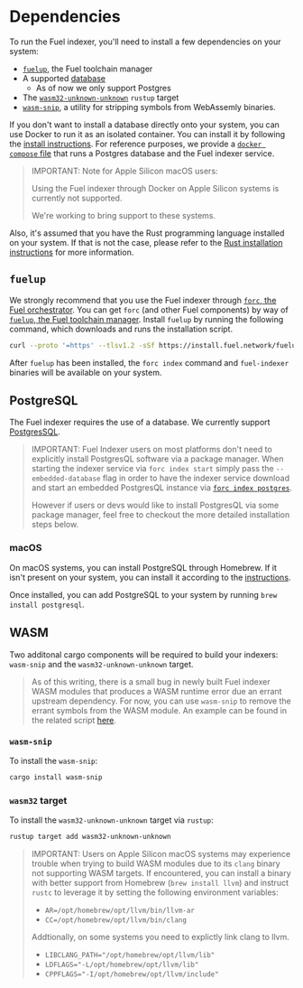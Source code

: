 # Dependencies

To run the Fuel indexer, you'll need to install a few dependencies on your system:

- [`fuelup`](#fuelup), the Fuel toolchain manager
- A supported [database](#postgresql)
  - As of now we only support Postgres
- The [`wasm32-unknown-unknown`](#wasm) `rustup` target
- [`wasm-snip`](#wasm), a utility for stripping symbols from WebAssemly binaries.

If you don't want to install a database directly onto your system, you can use Docker to run it as an isolated container. You can install it by following the [install instructions](https://docs.docker.com/get-docker/). For reference purposes, we provide a [`docker compose` file](https://github.com/FuelLabs/fuel-indexer/blob/master/scripts/docker-compose.yaml) that runs a Postgres database and the Fuel indexer service.

> IMPORTANT: Note for Apple Silicon macOS users: 
>
> Using the Fuel indexer through Docker on Apple Silicon systems is currently not supported. 
>
> We're working to bring support to these systems.

Also, it's assumed that you have the Rust programming language installed on your system. If that is not the case, please refer to the [Rust installation instructions](https://www.rust-lang.org/tools/install) for more information.

## `fuelup`

We strongly recommend that you use the Fuel indexer through [`forc`, the Fuel orchestrator](https://fuellabs.github.io/sway/master/book/forc/index.html). You can get `forc` (and other Fuel components) by way of [`fuelup`, the Fuel toolchain manager](https://fuellabs.github.io/fuelup/latest). Install `fuelup` by running the following command, which downloads and runs the installation script.

```bash
curl --proto '=https' --tlsv1.2 -sSf https://install.fuel.network/fuelup-init.sh | sh
```

After `fuelup` has been installed, the `forc index` command and `fuel-indexer` binaries will be available on your system.

## PostgreSQL

The Fuel indexer requires the use of a database. We currently support [PostgresSQL](https://www.postgresql.org/docs/).

> IMPORTANT: Fuel Indexer users on most platforms don't need to explicitly install PostgresQL software via a package manager. When starting the indexer service via `forc index start` simply pass the `--embedded-database` flag in order to have the indexer service download and start an embedded PostgresQL instance via [`forc index postgres`](../forc-postgres/index.md).
>
> However if users or devs would like to install PostgresQL via some package manager, feel free to checkout the more detailed installation steps below.

### macOS

On macOS systems, you can install PostgreSQL through Homebrew. If it isn't present on your system, you can install it according to the [instructions](https://brew.sh/). 

Once installed, you can add PostgreSQL to your system by running `brew install postgresql`. 

## WASM

Two additonal cargo components will be required to build your indexers: `wasm-snip` and the `wasm32-unknown-unknown` target.

> As of this writing, there is a small bug in newly built Fuel indexer WASM modules that produces a WASM runtime error due an errant upstream dependency. For now, you can use `wasm-snip` to remove the errant symbols from the WASM module. An example can be found in the related script [here](https://github.com/FuelLabs/fuel-indexer/blob/master/scripts/stripper.bash).

### `wasm-snip`

To install the `wasm-snip`:

```bash
cargo install wasm-snip
```

### `wasm32` target

To install the `wasm32-unknown-unknown` target via `rustup`:

```bash
rustup target add wasm32-unknown-unknown
```

> IMPORTANT: Users on Apple Silicon macOS systems may experience trouble when trying to build WASM modules due to its `clang` binary not supporting WASM targets. If encountered, you can install a binary with better support from Homebrew (`brew install llvm`) and instruct `rustc` to leverage it by setting the following environment variables:
>
> - `AR=/opt/homebrew/opt/llvm/bin/llvm-ar`
> - `CC=/opt/homebrew/opt/llvm/bin/clang`
>
> Addtionally, on some systems you need to explictly link clang to llvm. 
>
> - `LIBCLANG_PATH="/opt/homebrew/opt/llvm/lib"`
> - `LDFLAGS="-L/opt/homebrew/opt/llvm/lib"`
> - `CPPFLAGS="-I/opt/homebrew/opt/llvm/include"`
